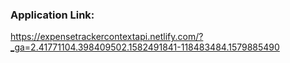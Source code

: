 ### Application Link:

https://expensetrackercontextapi.netlify.com/?_ga=2.41771104.398409502.1582491841-118483484.1579885490
